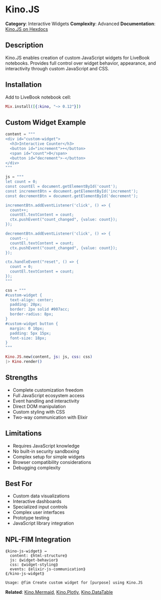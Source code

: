 # Kino.JS

**Category**: Interactive Widgets
**Complexity**: Advanced
**Documentation**: [Kino.JS on Hexdocs](https://hexdocs.pm/kino/Kino.JS.html)

## Description

Kino.JS enables creation of custom JavaScript widgets for LiveBook notebooks. Provides full control over widget behavior, appearance, and interactivity through custom JavaScript and CSS.

## Installation

Add to LiveBook notebook cell:
```elixir
Mix.install([{:kino, "~> 0.12"}])
```

## Custom Widget Example

```elixir
content = """
<div id="custom-widget">
  <h3>Interactive Counter</h3>
  <button id="increment">+</button>
  <span id="count">0</span>
  <button id="decrement">-</button>
</div>
"""

js = """
let count = 0;
const countEl = document.getElementById('count');
const incrementBtn = document.getElementById('increment');
const decrementBtn = document.getElementById('decrement');

incrementBtn.addEventListener('click', () => {
  count++;
  countEl.textContent = count;
  ctx.pushEvent("count_changed", {value: count});
});

decrementBtn.addEventListener('click', () => {
  count--;
  countEl.textContent = count;
  ctx.pushEvent("count_changed", {value: count});
});

ctx.handleEvent("reset", () => {
  count = 0;
  countEl.textContent = count;
});
"""

css = """
#custom-widget {
  text-align: center;
  padding: 20px;
  border: 2px solid #007acc;
  border-radius: 8px;
}
#custom-widget button {
  margin: 0 10px;
  padding: 5px 15px;
  font-size: 18px;
}
"""

Kino.JS.new(content, js: js, css: css)
|> Kino.render()
```

## Strengths

- Complete customization freedom
- Full JavaScript ecosystem access
- Event handling and interactivity
- Direct DOM manipulation
- Custom styling with CSS
- Two-way communication with Elixir

## Limitations

- Requires JavaScript knowledge
- No built-in security sandboxing
- Complex setup for simple widgets
- Browser compatibility considerations
- Debugging complexity

## Best For

- Custom data visualizations
- Interactive dashboards
- Specialized input controls
- Complex user interfaces
- Prototype testing
- JavaScript library integration

## NPL-FIM Integration

```npl
⟪kino-js-widget⟫ →
  content: ⟪html-structure⟫
  js: ⟪widget-behavior⟫
  css: ⟪widget-styling⟫
  events: ⟪elixir-js-communication⟫
⟪/kino-js-widget⟫

Usage: @fim Create custom widget for [purpose] using Kino.JS
```

**Related**: [Kino.Mermaid](kino-mermaid.md), [Kino.Plotly](kino-plotly.md), [Kino.DataTable](kino-datatable.md)